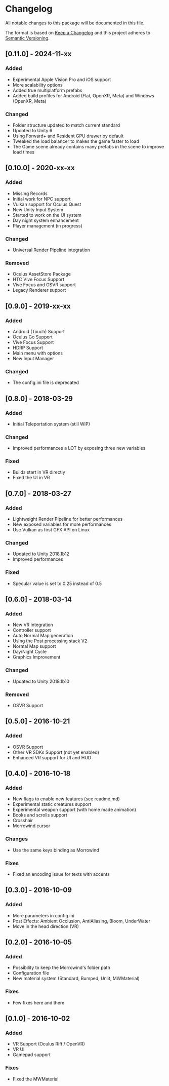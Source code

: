 # Changelog
All notable changes to this package will be documented in this file.

The format is based on [Keep a Changelog](http://keepachangelog.com/en/1.0.0/)
and this project adheres to [Semantic Versioning](http://semver.org/spec/v2.0.0.html).

## [0.11.0] - 2024-11-xx
### Added
- Experimental Apple Vision Pro and iOS support
- More scalability options
- Added true multiplatform prefabs
- Added build profiles for Android (Flat, OpenXR, Meta) and Windows (OpenXR, Meta)

### Changed
- Folder structure updated to match current standard
- Updated to Unity 6
- Using Forward+ and Resident GPU drawer by default
- Tweaked the load balancer to makes the game faster to load
- The Game scene already contains many prefabs in the scene to improve load times

## [0.10.0] - 2020-xx-xx
### Added
- Missing Records
- Initial work for NPC support
- Vulkan support for Oculus Quest
- New Unity Input System
- Started to work on the UI system
- Day night system enhancement
- Player management (in progress)
### Changed
- Universal Render Pipeline integration
### Removed
- Oculus AssetStore Package
- HTC Vive Focus Support
- Vive Focus and OSVR support
- Legacy Renderer support

## [0.9.0] - 2019-xx-xx
### Added
- Android (Touch) Support
- Oculus Go Support
- Vive Focus Support
- HDRP Support
- Main menu with options
- New Input Manager
### Changed
- The config.ini file is deprecated

## [0.8.0] - 2018-03-29
### Added
- Initial Teleportation system (still WIP)
### Changed
- Improved performances a LOT by exposing three new variables
### Fixed
- Builds start in VR directly 
- Fixed the UI in VR

## [0.7.0] - 2018-03-27
### Added
- Lightweight Render Pipeline for better performances
- New exposed variables for more performances
- Use Vulkan as first GFX API on Linux
### Changed
- Updated to Unity 2018.1b12
- Improved performances
### Fixed
- Specular value is set to 0.25 instead of 0.5

## [0.6.0] - 2018-03-14
### Added
- New VR integration
- Controller support
- Auto Normal Map generation
- Using the Post processing stack V2
- Normal Map support
- Day/Night Cycle
- Graphics Improvement
### Changed
- Updated to Unity 2018.1b10
### Removed
- OSVR Support

## [0.5.0] - 2016-10-21
### Added
- OSVR Support
- Other VR SDKs Support (not yet enabled)
- Enhanced VR support for UI and HUD

## [0.4.0] - 2016-10-18
### Added
- New flags to enable new features (see readme.md)
- Experimental static creatures support
- Experimental weapon support (with home made animation)
- Books and scrolls support
- Crosshair
- Morrowind cursor
### Changes
- Use the same keys binding as Morrowind
### Fixes
- Fixed an encoding issue for texts with accents

## [0.3.0] - 2016-10-09
### Added
- More parameters in config.ini
- Post Effects: Ambient Occlusion, AntiAliasing, Bloom, UnderWater
- Move in the head direction (VR)

## [0.2.0] - 2016-10-05
### Added
- Possibility to keep the Morrowind's folder path
- Configuration file
- New material system (Standard, Bumped, Unlit, MWMaterial)
### Fixes
- Few fixes here and there

## [0.1.0] - 2016-10-02
### Added
- VR Support (Oculus Rift / OpenVR)
- VR UI
- Gamepad support
### Fixes
- Fixed the MWMaterial
